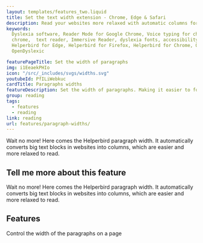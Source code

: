 ```yaml
---
layout: templates/features_two.liquid
title: Set the text width extension - Chrome, Edge & Safari
description: Read your websites more relaxed with automatic columns for wide content.
keywords:
  Dyslexia software, Reader Mode for Google Chrome, Voice typing for chrome, Text to speech for
  chrome,  text reader, Immersive Reader, dyslexia fonts, accessibility software, dyslexia software,
  Helperbird for Edge, Helperbird for Firefox, Helperbird for Chrome, Opendyslexic for Chrome,
  OpenDyslexic

featurePageTitle: Set the width of paragraphs
img: i1EeaekPHIo
icon: "/src/_includes/svgs/widths.svg"
youtubeId: PfILiWebkuc
cardTitle: Paragraphs widths
featureDescription: Set the width of paragraphs. Making it easier to focus and read.
group: reading
tags: 
  - features
  - reading
link: reading
url: features/paragraph-widths/
---
```













Wait no more! Here comes the Helperbird paragraph width. It automatically converts big text blocks in websites into columns, which are easier and more relaxed to read.  


## Tell me more about this feature

Wait no more! Here comes the Helperbird paragraph width. It automatically converts big text blocks in websites into columns, which are easier and more relaxed to read.







## Features


       
Control the width of the paragraphs on a page
      
































